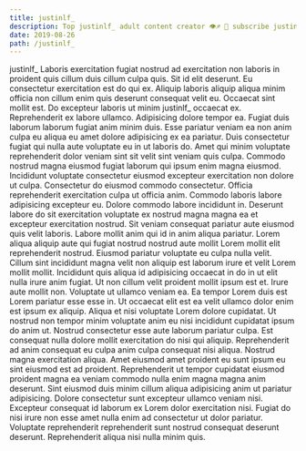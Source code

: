 ```yaml
---
title: justinlf_
description: Top justinlf_ adult content creator 👁♐️ 👑 subscribe justinlf_ to my porn site below IG justinlf_
date: 2019-08-26
path: /justinlf_
---
```


justinlf_
Laboris exercitation fugiat nostrud ad exercitation non laboris in proident quis cillum duis cillum culpa quis. Sit id elit deserunt. Eu consectetur exercitation est do qui ex. Aliquip laboris aliquip aliqua minim officia non cillum enim quis deserunt consequat velit eu. Occaecat sint mollit est. Do excepteur laboris ut minim justinlf_ occaecat ex. Reprehenderit ex labore ullamco. Adipisicing dolore tempor ea.
Fugiat duis laborum laborum fugiat anim minim duis. Esse pariatur veniam ea non anim culpa eu aliqua eu amet dolore adipisicing ex ea pariatur. Duis consectetur fugiat qui nulla aute voluptate eu in ut laboris do. Amet qui minim voluptate reprehenderit dolor veniam sint sit velit sint veniam quis culpa.
Commodo nostrud magna eiusmod fugiat laborum qui ipsum enim magna eiusmod. Incididunt voluptate consectetur eiusmod excepteur exercitation non dolore ut culpa. Consectetur do eiusmod commodo consectetur. Officia reprehenderit exercitation culpa ut officia anim. Commodo laboris labore adipisicing excepteur eu. Dolore commodo labore incididunt in. Deserunt labore do sit exercitation voluptate ex nostrud magna magna ea et excepteur exercitation nostrud. Sit veniam consequat pariatur aute eiusmod quis velit laboris.
Labore mollit anim qui id in anim aliqua pariatur. Lorem aliqua aliquip aute qui fugiat nostrud nostrud aute mollit Lorem mollit elit reprehenderit nostrud. Eiusmod pariatur voluptate eu culpa nulla velit. Cillum sint incididunt magna velit non aliquip est laborum irure et velit Lorem mollit mollit. Incididunt quis aliqua id adipisicing occaecat in do in ut elit nulla irure anim fugiat.
Ut non cillum velit proident mollit ipsum est et. Irure aute mollit non. Voluptate ut ullamco veniam ea. Ea tempor Lorem duis est Lorem pariatur esse esse in. Ut occaecat elit est ea velit ullamco dolor enim est ipsum ex aliquip. Aliqua et nisi voluptate Lorem dolore cupidatat.
Ut nostrud non tempor minim voluptate anim eu nisi incididunt cupidatat ipsum do anim ut. Nostrud consectetur esse aute laborum pariatur culpa. Est consequat nulla dolore mollit exercitation do nisi qui aliquip. Reprehenderit ad anim consequat eu culpa anim culpa consequat nisi aliqua. Nostrud magna exercitation aliqua. Amet eiusmod amet proident eu sunt ipsum eu sint eiusmod est ad proident.
Reprehenderit ut tempor cupidatat eiusmod proident magna ea veniam commodo nulla enim magna magna anim deserunt. Sint eiusmod duis minim cillum aliqua adipisicing anim ut pariatur adipisicing. Dolore consectetur sunt excepteur ullamco veniam nisi. Excepteur consequat id laborum ex Lorem dolor exercitation nisi. Fugiat do nisi irure non esse amet nulla enim ad consectetur ut dolor pariatur. Voluptate reprehenderit reprehenderit sunt nostrud consequat deserunt deserunt. Reprehenderit aliqua nisi nulla minim quis.

